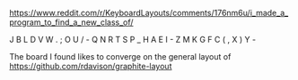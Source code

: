 
https://www.reddit.com/r/KeyboardLayouts/comments/176nm6u/i_made_a_program_to_find_a_new_class_of/

J  B L D V W   . ; O U /  -
Q  N R T S P   _ H A E I  -
Z  M K G F C   ( , X ) Y  -

The board I found likes to converge on the general layout of https://github.com/rdavison/graphite-layout
